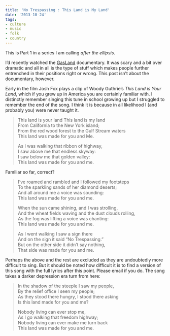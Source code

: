```yaml
---
title: 'No Trespassing : This Land is My Land'
date: '2013-10-24'
tags:
- culture
- music
- folk
- country
---
```


<p>This is Part 1 in a series I am calling <i>after the ellipsis</i>.</p>

<p>I&#8217;d recently watched the <a href="http://www.imdb.com/title/tt1558250/" target="_blank">GasLand</a> documentary. It was scary and a bit over dramatic and all in all is the type of stuff which makes people further entrenched in their positions right or wrong. This post isn&#8217;t about the documentary, however.</p>

<p>Early in the film Josh Fox plays a clip of Woody Guthrie&#8217;s <i>This Land is Your Land</i>, which if you grew up in America you are certainly familiar with. I distinctly remember singing this tune in school growing up but I struggled to remember the end of the song. I think it is because in all likelihood I (and probably you) were never taught it.</p>

<blockquote>
<p>
This land is your land This land is my land<br />
From California to the New York island; <br />
From the red wood forest to the Gulf Stream waters <br />
This land was made for you and Me.
</p>
<p>
As I was walking that ribbon of highway, <br />
I saw above me that endless skyway: <br />
I saw below me that golden valley: <br />
This land was made for you and me.
</p>
</blockquote>

<p>Familiar so far, correct?</p>

<blockquote>
<p>
I&#8217;ve roamed and rambled and I followed my footsteps <br />
To the sparkling sands of her diamond deserts; <br />
And all around me a voice was sounding: <br />
This land was made for you and me.
</p>

<p>
When the sun came shining, and I was strolling, <br />
And the wheat fields waving and the dust clouds rolling, <br />
As the fog was lifting a voice was chanting: <br />
This land was made for you and me.
</p>

<p>
As I went walking I saw a sign there <br />
And on the sign it said &#8220;No Trespassing.&#8221; <br />
But on the other side it didn&#8217;t say nothing, <br />
That side was made for you and me.
</p></blockquote>


<p>Perhaps the above and the rest are excluded as they are undoubtedly more difficult to sing. But it should be noted how difficult it is to find a version of this song with the full lyrics after this point. Please email if you do. The song takes a darker depression era turn from here:</p>

<blockquote>
<p>
In the shadow of the steeple I saw my people, <br />
By the relief office I seen my people; <br />
As they stood there hungry, I stood there asking <br />
Is this land made for you and me?
</p>

<p>
Nobody living can ever stop me, <br />
As I go walking that freedom highway; <br />
Nobody living can ever make me turn back <br />
This land was made for you and me.
</p>
</blockquote>
